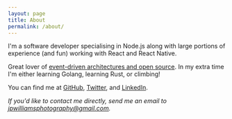 ```yaml
---
layout: page
title: About
permalink: /about/
---
```


I'm a software developer specialising in Node.js along with large portions of experience (and fun) working with React and React Native.

Great lover of [event-driven architectures and open source](https://github.com/jpwilliams/remit). In my extra time I'm either learning Golang, learning Rust, or climbing!

You can find me at [GitHub](https://github.com/jpwilliams), [Twitter](https://twitter.com/atticjack), and [LinkedIn](https://www.linkedin.com/in/jackpwilliams/).

_If you'd like to contact me directly, send me an email to [jpwilliamsphotography@gmail.com](mailto:jpwilliamsphotography@gmail.com)._
